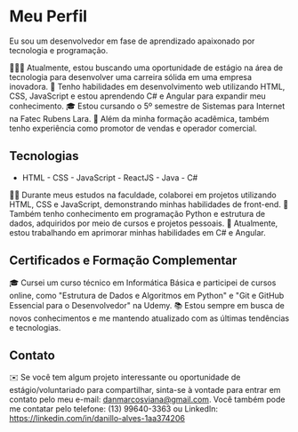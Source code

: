 # Meu Perfil

Eu sou um desenvolvedor em fase de aprendizado apaixonado por tecnologia e programação.

👨🏻‍💻 Atualmente, estou buscando uma oportunidade de estágio na área de tecnologia para desenvolver uma carreira sólida em uma empresa inovadora.
🌱 Tenho habilidades em desenvolvimento web utilizando HTML, CSS, JavaScript e estou aprendendo C# e Angular para expandir meu conhecimento.
🎓 Estou cursando o 5º semestre de Sistemas para Internet na Fatec Rubens Lara.
💼 Além da minha formação acadêmica, também tenho experiência como promotor de vendas e operador comercial.

## Tecnologias

- HTML - CSS - JavaScript - ReactJS - Java - C#

🧑‍💻 Durante meus estudos na faculdade, colaborei em projetos utilizando HTML, CSS e JavaScript, demonstrando minhas habilidades de front-end.
🐍 Também tenho conhecimento em programação Python e estrutura de dados, adquiridos por meio de cursos e projetos pessoais.
🔭 Atualmente, estou trabalhando em aprimorar minhas habilidades em C# e Angular.

## Certificados e Formação Complementar

🎓 Cursei um curso técnico em Informática Básica e participei de cursos online, como "Estrutura de Dados e Algoritmos em Python" e "Git e GitHub Essencial para o Desenvolvedor" na Udemy.
📚 Estou sempre em busca de novos conhecimentos e me mantendo atualizado com as últimas tendências e tecnologias.

## Contato

✉️ Se você tem algum projeto interessante ou oportunidade de estágio/voluntariado para compartilhar, sinta-se à vontade para entrar em contato pelo meu e-mail: danmarcosviana@gmail.com.
 Você também pode me contatar pelo telefone: (13) 99640-3363 ou LinkedIn: https://linkedin.com/in/danillo-alves-1aa374206

